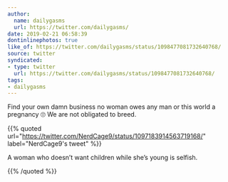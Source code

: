 ```yaml
---
author:
  name: dailygasms
  url: https://twitter.com/dailygasms/
date: 2019-02-21 06:58:39
dontinlinephotos: true
like_of: https://twitter.com/dailygasms/status/1098477081732640768/
source: twitter
syndicated:
- type: twitter
  url: https://twitter.com/dailygasms/status/1098477081732640768/
tags:
- dailygasms
---
```


Find your own damn business no woman owes any man or this world a pregnancy 🙄  We are not obligated to breed. 

{{% quoted url="https://twitter.com/NerdCage9/status/1097183914563719168/" label="NerdCage9's tweet" %}}

A woman who doesn’t want children while she’s young is selfish.

{{% /quoted %}}